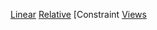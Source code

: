 [Linear](android/linear_layout.md)
[Relative](android/relative_layout.md)
[Constraint
[Views](android/view.md)